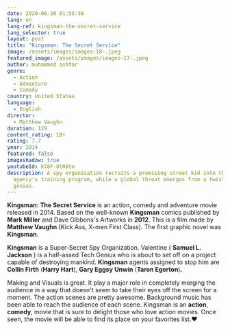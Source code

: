 ```yaml
---
date: 2020-06-20 01:55:38
lang: en
lang-ref: kingsman-the-secret-service
lang_selector: true
layout: post
title: "Kingsman: The Secret Service"
image: /assets/images/images-18-.jpeg
featured_image: /assets/images/images-17-.jpeg
author: muhammed ashfar
genre:
  - Action
  - Adventure
  - Comedy
country: United States
language:
  - English
director:
  - Matthew Vaughn
duration: 129
content_rating: 18+
rating: 7.7
year: 2014
featured: false
imageshadow: true
youtubeId: kl8F-8tR8to
description: A spy organisation recruits a promising street kid into the
  agency's training program, while a global threat emerges from a twisted tech
  genius.
---
```

**Kingsman: The Secret Service** is an action, comedy and adventure movie released in 2014. Based on the well-known  **Kingsman**  comics published by **Mark Miller** and Dave Gibbons's Artworks in **2012**. This is a film made by **Matthew Vaughn**  (Kick Ass, X-men First Class). The first graphic novel was  **Kingsman**.

**Kingsman**  is a Super-Secret Spy Organization. Valentine ( **Samuel L. Jackson** ) is a half-assed Tech Genius who is about to set off on a project capable of destroying mankind.  **Kingsman**  agents assigned to stop him are  **Collin Firth**  (**Harry Hart**),  **Gary Eggsy** **Unwin** (**Taron Egerton**)**.** 

Making and Visuals is great. It play a major role in completely merging the audience in a way that doesn't seem to take their eyes off the screen for a moment. The action scenes are pretty awesome. Background music has been able to reach the audience of each scene. Kingsman  is an **action**, **comedy**, movie that is sure to delight those who love action movies. Once seen, the movie will be able to find its place on your favorites list.❤